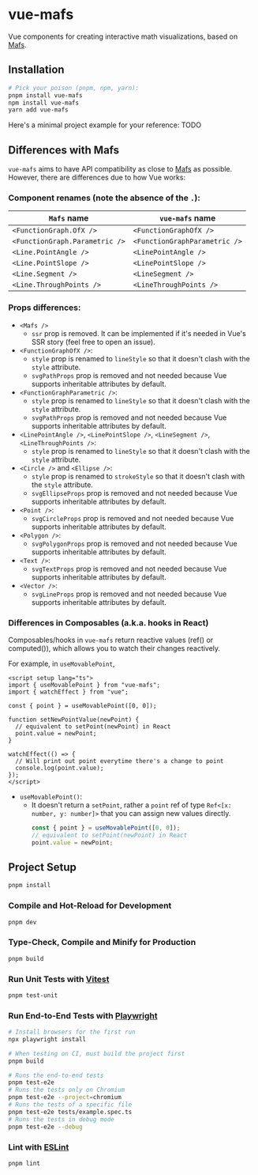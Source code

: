 # vue-mafs

Vue components for creating interactive math visualizations, based on [Mafs](https://github.com/stevenpetryk/mafs).

## Installation

```sh
# Pick your poison (pnpm, npm, yarn):
pnpm install vue-mafs
npm install vue-mafs
yarn add vue-mafs
```

Here's a minimal project example for your reference: TODO

## Differences with Mafs

`vue-mafs` aims to have API compatibility as close to [Mafs](https://github.com/stevenpetryk/mafs) as possible. However, there are differences due to how Vue works:

### Component renames (note the absence of the `.`):

| `Mafs` name                    | `vue-mafs` name               |
| ------------------------------ | ----------------------------- |
| `<FunctionGraph.OfX />`        | `<FunctionGraphOfX />`        |
| `<FunctionGraph.Parametric />` | `<FunctionGraphParametric />` |
| `<Line.PointAngle />`          | `<LinePointAngle />`          |
| `<Line.PointSlope />`          | `<LinePointSlope />`          |
| `<Line.Segment />`             | `<LineSegment />`             |
| `<Line.ThroughPoints />`       | `<LineThroughPoints />`       |

### Props differences:

- `<Mafs />`
  - `ssr` prop is removed. It can be implemented if it's needed in Vue's SSR story (feel free to open an issue).
- `<FunctionGraphOfX />`:
  - `style` prop is renamed to `lineStyle` so that it doesn't clash with the `style` attribute.
  - `svgPathProps` prop is removed and not needed because Vue supports inheritable attributes by default.
- `<FunctionGraphParametric />`:
  - `style` prop is renamed to `lineStyle` so that it doesn't clash with the `style` attribute.
  - `svgPathProps` prop is removed and not needed because Vue supports inheritable attributes by default.
- `<LinePointAngle />`, `<LinePointSlope />`, `<LineSegment />`, `<LineThroughPoints />`:
  - `style` prop is renamed to `lineStyle` so that it doesn't clash with the `style` attribute.
- `<Circle />` and `<Ellipse />`:
  - `style` prop is renamed to `strokeStyle` so that it doesn't clash with the `style` attribute.
  - `svgEllipseProps` prop is removed and not needed because Vue supports inheritable attributes by default.
- `<Point />`:
  - `svgCircleProps` prop is removed and not needed because Vue supports inheritable attributes by default.
- `<Polygon />`:
  - `svgPolygonProps` prop is removed and not needed because Vue supports inheritable attributes by default.
- `<Text />`:
  - `svgTextProps` prop is removed and not needed because Vue supports inheritable attributes by default.
- `<Vector />`:
  - `svgLineProps` prop is removed and not needed because Vue supports inheritable attributes by default.

### Differences in Composables (a.k.a. hooks in React)

Composables/hooks in `vue-mafs` return reactive values (ref() or computed()), which allows you to watch their changes reactively.

For example, in `useMovablePoint`,

```vue
<script setup lang="ts">
import { useMovablePoint } from "vue-mafs";
import { watchEffect } from "vue";

const { point } = useMovablePoint([0, 0]);

function setNewPointValue(newPoint) {
  // equivalent to setPoint(newPoint) in React
  point.value = newPoint;
}

watchEffect(() => {
  // Will print out point everytime there's a change to point
  console.log(point.value);
});
</script>
```

- `useMovablePoint()`:
  - It doesn't return a `setPoint`, rather a `point` ref of type `Ref<[x: number, y: number]>` that you can assign new values directly.
    ```js
    const { point } = useMovablePoint([0, 0]);
    // equivalent to setPoint(newPoint) in React
    point.value = newPoint;
    ```

## Project Setup

```sh
pnpm install
```

### Compile and Hot-Reload for Development

```sh
pnpm dev
```

### Type-Check, Compile and Minify for Production

```sh
pnpm build
```

### Run Unit Tests with [Vitest](https://vitest.dev/)

```sh
pnpm test-unit
```

### Run End-to-End Tests with [Playwright](https://playwright.dev)

```sh
# Install browsers for the first run
npx playwright install

# When testing on CI, must build the project first
pnpm build

# Runs the end-to-end tests
pnpm test-e2e
# Runs the tests only on Chromium
pnpm test-e2e --project=chromium
# Runs the tests of a specific file
pnpm test-e2e tests/example.spec.ts
# Runs the tests in debug mode
pnpm test-e2e --debug
```

### Lint with [ESLint](https://eslint.org/)

```sh
pnpm lint
```

